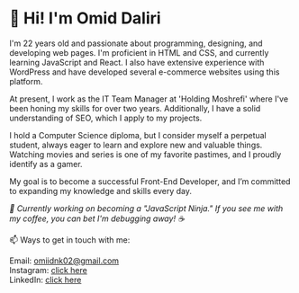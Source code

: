 <h1>👋 Hi! I'm Omid Daliri</h1>

I'm 22 years old and passionate about programming, designing, and developing web pages. I'm proficient in HTML and CSS, and currently learning JavaScript and React. I also have extensive experience with WordPress and have developed several e-commerce websites using this platform.

At present, I work as the IT Team Manager at 'Holding Moshrefi' where I've been honing my skills for over two years. Additionally, I have a solid understanding of SEO, which I apply to my projects.

I hold a Computer Science diploma, but I consider myself a perpetual student, always eager to learn and explore new and valuable things. Watching movies and series is one of my favorite pastimes, and I proudly identify as a gamer.

My goal is to become a successful Front-End Developer, and I’m committed to expanding my knowledge and skills every day.

_🔧 Currently working on becoming a "JavaScript Ninja." If you see me with my coffee, you can bet I'm debugging away! ☕_

📫 Ways to get in touch with me:

Email: omiidnk02@gmail.com </br>
Instagram: [click here](https://www.instagram.com/omidnk__?igsh=a2txOHVmNHV1dG81&utm_source=qr) </br>
LinkedIn: [click here](https://www.linkedin.com/in/omid-daliri-70b548323?utm_source=share&utm_campaign=share_via&utm_content=profile&utm_medium=ios_app)
